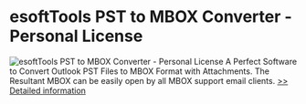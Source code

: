 # esoftTools PST to MBOX Converter - Personal License
![esoftTools PST to MBOX Converter - Personal License](https://mycommerce.akamaized.net/api/pimages/P301004576/BIG/301004576.PNG)
A Perfect Software to Convert Outlook PST Files to MBOX Format with Attachments. The Resultant MBOX can be easily open by all MBOX support email clients.
[>> Detailed information](https://secure.shareit.com/shareit/product.html?productid=301004576&affiliateid=200057808)